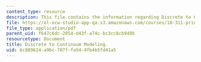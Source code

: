```yaml
---
content_type: resource
description: This file contains the information regarding Discrete to Continuum Modeling.
file: https://ol-ocw-studio-app-qa.s3.amazonaws.com/courses/18-311-principles-of-applied-mathematics-spring-2014/6c889624a9bc707ffa544fb4b5fd41a5_MIT18_311S14_DiscreteTo.pdf
file_type: application/pdf
parent_uid: f647c6dc-2054-d43f-a74c-bc3cc8cb949b
resourcetype: Document
title: Discrete to Continuum Modeling.
uid: 6c889624-a9bc-707f-fa54-4fb4b5fd41a5
---
```

